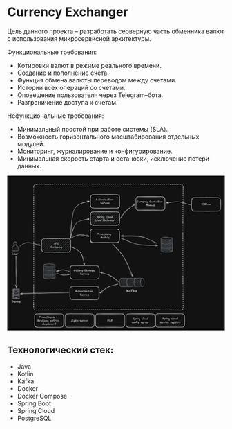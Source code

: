 # Currency Exchanger
Цель данного проекта – разработать серверную часть обменника валют с использования микросервисной архитектуры.

Функциональные требования:
- Котировки валют в режиме реального времени.
- Создание и пополнение счёта.
- Функция обмена валюты переводом между счетами.
- Истории всех операций со счетами.
- Оповещение пользователя через Telegram–бота.
- Разграничение доступа к счетам.

Нефункциональные требования:
- Минимальный простой при работе системы (SLA).
- Возможность горизонтального масштабирования отдельных модулей.
- Мониторинг, журналирование и конфигурирование.
- Минимальная скорость старта и остановки, исключение потери данных.

![](./resources/Architecture.png)

## Технологический стек:
- Java
- Kotlin
- Kafka
- Docker
- Docker Compose
- Spring Boot
- Spring Cloud
- PostgreSQL